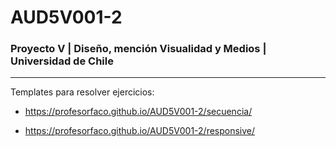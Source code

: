 # AUD5V001-2

### Proyecto V | Diseño, mención Visualidad y Medios | Universidad de Chile

- - - - - - - - - - - 

Templates para resolver ejercicios:

- https://profesorfaco.github.io/AUD5V001-2/secuencia/

- https://profesorfaco.github.io/AUD5V001-2/responsive/
